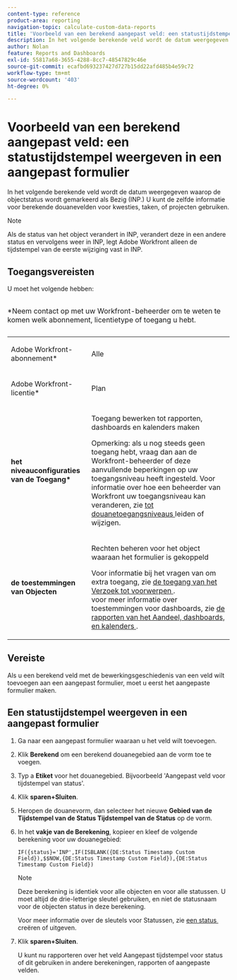 ```yaml
---
content-type: reference
product-area: reporting
navigation-topic: calculate-custom-data-reports
title: 'Voorbeeld van een berekend aangepast veld: een statustijdstempel weergeven in een aangepast formulier'
description: In het volgende berekende veld wordt de datum weergegeven waarop de objectstatus wordt gemarkeerd als Bezig (INP.) U kunt de zelfde informatie voor berekende douanevelden voor kwesties, taken, of projecten gebruiken.
author: Nolan
feature: Reports and Dashboards
exl-id: 55817a68-3655-4288-8cc7-48547829c46e
source-git-commit: ecafbd693237427d727b15dd22afd485b4e59c72
workflow-type: tm+mt
source-wordcount: '403'
ht-degree: 0%

---
```


# Voorbeeld van een berekend aangepast veld: een statustijdstempel weergeven in een aangepast formulier

In het volgende berekende veld wordt de datum weergegeven waarop de objectstatus wordt gemarkeerd als Bezig (INP.) U kunt de zelfde informatie voor berekende douanevelden voor kwesties, taken, of projecten gebruiken.

>[!NOTE]
>
>Als de status van het object verandert in INP, verandert deze in een andere status en vervolgens weer in INP, legt Adobe Workfront alleen de tijdstempel van de eerste wijziging vast in INP.

## Toegangsvereisten

U moet het volgende hebben:

<table style="table-layout:auto"> 
 <caption style="text-align: left;"> 
  <p>*Neem contact op met uw Workfront-beheerder om te weten te komen welk abonnement, licentietype of toegang u hebt.</p> 
 </caption> 
 <col> 
 </col> 
 <col> 
 </col> 
 <tbody> 
  <tr> 
   <td> <p>Adobe Workfront-abonnement*</p> </td> 
   <td>Alle</td> 
  </tr> 
  <tr> 
   <td> <p>Adobe Workfront-licentie*</p> </td> 
   <td> <p>Plan </p> </td> 
  </tr> 
  <tr> 
   <td><strong> het niveauconfiguraties van de Toegang* </strong> </td> 
   <td> <p>Toegang bewerken tot rapporten, dashboards en kalenders maken</p> <p>Opmerking: als u nog steeds geen toegang hebt, vraag dan aan de Workfront-beheerder of deze aanvullende beperkingen op uw toegangsniveau heeft ingesteld. Voor informatie over hoe een beheerder van Workfront uw toegangsniveau kan veranderen, zie <a href="../../../administration-and-setup/add-users/configure-and-grant-access/create-modify-access-levels.md" class="MCXref xref"> tot douanetoegangsniveaus </a> leiden of wijzigen.</p> </td> 
  </tr> 
  <tr> 
   <td> <p><strong> de toestemmingen van Objecten </strong> </p> </td> 
   <td> <p>Rechten beheren voor het object waaraan het formulier is gekoppeld</p> <p>Voor informatie bij het vragen van om extra toegang, zie <a href="../../../workfront-basics/grant-and-request-access-to-objects/request-access.md" class="MCXref xref"> de toegang van het Verzoek tot voorwerpen </a>.<br> voor meer informatie over toestemmingen voor dashboards, zie <a href="../../../workfront-basics/grant-and-request-access-to-objects/permissions-reports-dashboards-calendars.md" class="MCXref xref"> de rapporten van het Aandeel, dashboards, en kalenders </a>.</p> </td> 
  </tr> 
 </tbody> 
</table>

## Vereiste

Als u een berekend veld met de bewerkingsgeschiedenis van een veld wilt toevoegen aan een aangepast formulier, moet u eerst het aangepaste formulier maken.

## Een statustijdstempel weergeven in een aangepast formulier

1. Ga naar een aangepast formulier waaraan u het veld wilt toevoegen.
1. Klik **Berekend** om een berekend douanegebied aan de vorm toe te voegen.
1. Typ a **Etiket** voor het douanegebied. Bijvoorbeeld &#39;Aangepast veld voor tijdstempel van status&#39;.
1. Klik **sparen+Sluiten**.
1. Heropen de douanevorm, dan selecteer het nieuwe **Gebied van de Tijdstempel van de Status Tijdstempel van de Status** op de vorm.
1. In het **vakje van de Berekening**, kopieer en kleef de volgende berekening voor uw douanegebied:

   ```
   IF({status}='INP',IF(ISBLANK({DE:Status Timestamp Custom Field}),$$NOW,{DE:Status Timestamp Custom Field}),{DE:Status Timestamp Custom Field})  
   ```

   >[!NOTE]
   >
   >Deze berekening is identiek voor alle objecten en voor alle statussen. U moet altijd de drie-letterige sleutel gebruiken, en niet de statusnaam voor de objecten status in deze berekening.
   >
   >Voor meer informatie over de sleutels voor Statussen, zie [&#x200B; een status &#x200B;](../../../administration-and-setup/customize-workfront/creating-custom-status-and-priority-labels/create-or-edit-a-status.md) creëren of uitgeven.

1. Klik **sparen+Sluiten**.

   U kunt nu rapporteren over het veld Aangepast tijdstempel voor status of dit gebruiken in andere berekeningen, rapporten of aangepaste velden.

